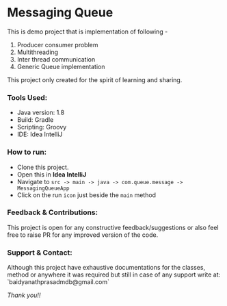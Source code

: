 <h1>Messaging Queue</h1>

This is demo project that is implementation of following -

1. Producer consumer problem
2. Multithreading
3. Inter thread communication
3. Generic Queue implementation

This project only created for the spirit of learning and sharing.

<h3>Tools Used: </h3>

- Java version: 1.8
- Build: Gradle
- Scripting: Groovy
- IDE: Idea IntelliJ

<h3>How to run: </h3>

- Clone this project.
- Open this in **Idea IntelliJ**
- Navigate to `src -> main -> java -> com.queue.message -> MessagingQueueApp`
- Click on the run `icon` just beside the `main` method

<h3>Feedback & Contributions: </h3>
This project is open for any constructive feedback/suggestions or also feel free to raise PR for any
improved version of the code.

<h3>Support & Contact: </h3>
Although this project have exhaustive documentations for the classes, method or anywhere it was required but still in case of any support write at: `baidyanathprasadmdb@gmail.com`

<I>Thank you!!</I>